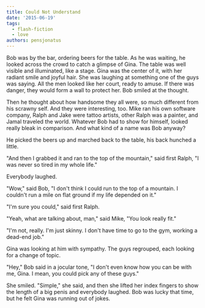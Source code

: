 ```yaml
---
title: Could Not Understand
date: '2015-06-19'
tags:
  - flash-fiction
  - love
authors: pensjonatus
---
```


Bob was by the bar, ordering beers for the table. As he was waiting, he looked
across the crowd to catch a glimpse of Gina. The table was well visible and
illuminated, like a stage. Gina was the center of it, with her radiant smile and
joyful hair. She was laughing at something one of the guys was saying. All the
men looked like her court, ready to amuse. If there was danger, they would form
a wall to protect her. Bob smiled at the thought.

<!-- truncate -->

Then he thought about how handsome they all were, so much different from his
scrawny self. And they were interesting, too. Mike ran his own software company,
Ralph and Jake were tattoo artists, other Ralph was a painter, and Jamal
traveled the world. Whatever Bob had to show for himself, looked really bleak in
comparison. And what kind of a name was Bob anyway?

He picked the beers up and marched back to the table, his back hunched a little.

"And then I grabbed it and ran to the top of the mountain," said first Ralph, "I
was never so tired in my whole life."

Everybody laughed.

"Wow," said Bob, "I don't think I could run to the top of a mountain. I couldn't
run a mile on flat ground if my life depended on it."

"I'm sure you could," said first Ralph.

"Yeah, what are talking about, man," said Mike, "You look really fit."

"I'm not, really. I'm just skinny. I don't have time to go to the gym, working a
dead-end job."

Gina was looking at him with sympathy. The guys regrouped, each looking for a
change of topic.

"Hey," Bob said in a jocular tone, "I don't even know how you can be with me,
Gina. I mean, you could pick any of these guys."

She smiled. "Simple," she said, and then she lifted her index fingers to show
the length of a big penis and everybody laughed. Bob was lucky that time, but he
felt Gina was running out of jokes.
